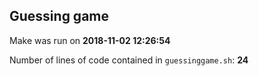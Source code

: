 ## Guessing game

Make was run on **2018-11-02 12:26:54**

Number of lines of code contained in `guessinggame.sh`: **24**
